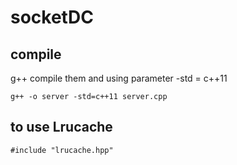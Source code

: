 # socketDC
## compile
g++ compile them and using parameter -std = c++11

```
g++ -o server -std=c++11 server.cpp 
```
## to use Lrucache
```
#include "lrucache.hpp"
```
